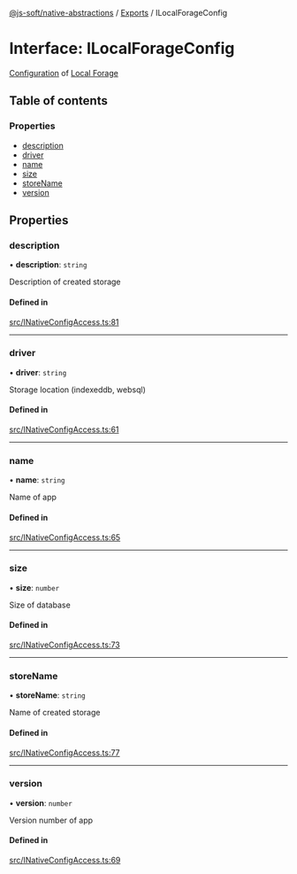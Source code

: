 [@js-soft/native-abstractions](../README.md) / [Exports](../modules.md) / ILocalForageConfig

# Interface: ILocalForageConfig

[Configuration](https://github.com/localForage/localForage#configuration) of [Local Forage](https://github.com/localForage/localForage)

## Table of contents

### Properties

-   [description](ILocalForageConfig.md#description)
-   [driver](ILocalForageConfig.md#driver)
-   [name](ILocalForageConfig.md#name)
-   [size](ILocalForageConfig.md#size)
-   [storeName](ILocalForageConfig.md#storename)
-   [version](ILocalForageConfig.md#version)

## Properties

### description

• **description**: `string`

Description of created storage

#### Defined in

[src/INativeConfigAccess.ts:81](https://github.com/js-soft/ts-native-access/blob/2235f5c/packages/abstractions/src/INativeConfigAccess.ts#L81)

---

### driver

• **driver**: `string`

Storage location (indexeddb, websql)

#### Defined in

[src/INativeConfigAccess.ts:61](https://github.com/js-soft/ts-native-access/blob/2235f5c/packages/abstractions/src/INativeConfigAccess.ts#L61)

---

### name

• **name**: `string`

Name of app

#### Defined in

[src/INativeConfigAccess.ts:65](https://github.com/js-soft/ts-native-access/blob/2235f5c/packages/abstractions/src/INativeConfigAccess.ts#L65)

---

### size

• **size**: `number`

Size of database

#### Defined in

[src/INativeConfigAccess.ts:73](https://github.com/js-soft/ts-native-access/blob/2235f5c/packages/abstractions/src/INativeConfigAccess.ts#L73)

---

### storeName

• **storeName**: `string`

Name of created storage

#### Defined in

[src/INativeConfigAccess.ts:77](https://github.com/js-soft/ts-native-access/blob/2235f5c/packages/abstractions/src/INativeConfigAccess.ts#L77)

---

### version

• **version**: `number`

Version number of app

#### Defined in

[src/INativeConfigAccess.ts:69](https://github.com/js-soft/ts-native-access/blob/2235f5c/packages/abstractions/src/INativeConfigAccess.ts#L69)
